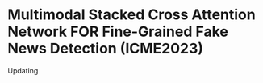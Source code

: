 # Multimodal Stacked Cross Attention Network FOR Fine-Grained Fake News Detection (ICME2023)
Updating
